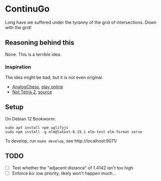 # ContinuGo

Long have we suffered under the tyranny of the grid of intersections. Down with the grid!

## Reasoning behind this

None. This is a terrible idea.

### Inspiration

The idea might be bad, but it is not even original.

- [AnalogChess](https://github.com/ehulinsky/AnalogChess), [play online](https://replit.com/@EricMiller8/AnalogChess-fixed-icons)
- [Not Tetris 2](https://stabyourself.net/nottetris2/), [source](https://github.com/Stabyourself/nottetris2/tree/master)

## Setup

On Debian 12 Bookworm:

```
sudo apt install npm uglifyjs
sudo npm install -g elm@latest-0.19.1 elm-test elm-format serve
```

To develop, run `make develop`, see http://localhost:9071/

## TODO

- [ ] Test whether the "adjacent distance" of 1.4142 isn't too high
- [ ] Enforce ko: low priority, likely won't happen much...
